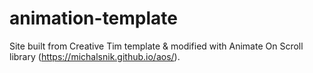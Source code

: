# animation-template

Site built from Creative Tim template &amp; modified with Animate On Scroll library (https://michalsnik.github.io/aos/).
